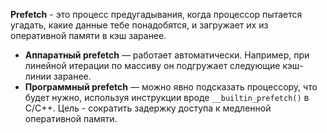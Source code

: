 **Prefetch** - это процесс предугадывания, когда процессор пытается угадать, какие данные тебе понадобятся, и загружает их из оперативной памяти в кэш заранее.
- **Аппаратный prefetch** — работает автоматически. Например, при линейной итерации по массиву он подгружает следующие кэш-линии заранее.
- **Программный prefetch** — можно явно подсказать процессору, что будет нужно, используя инструкции вроде `__builtin_prefetch()` в C/C++.
Цель - сократить задержку доступа к медленной оперативной памяти.